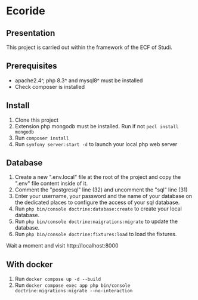 # Ecoride

## Presentation
This project is carried out within the framework of the ECF of Studi.

## Prerequisites
* apache2.4^, php 8.3^ and mysql8^ must be installed
* Check composer is installed

## Install
1. Clone this project
2. Extension php mongodb must be installed. Run if not `pecl install mongodb`
3. Run `composer install`
4. Run `symfony server:start -d` to launch your local php web server

## Database
1. Create a new ".env.local" file at the root of the project and copy the ".env" file content inside of it.
2. Comment the "postgresql" line (32) and uncomment the "sql" line (31)
3. Enter your username, your password and the name of your database on the dedicated places to configure the access of your sql database.
4. Run `php bin/console doctrine:database:create` to create your local database.
5. Run `php bin/console doctrine:maigrations:migrate` to update the database.
6. Run `php bin/console doctrine:fixtures:load` to load the fixtures.


Wait a moment and visit http://localhost:8000

## With docker
1. Run `docker compose up -d --build`
2. Run `docker compose exec app php bin/console doctrine:migrations:migrate --no-interaction`